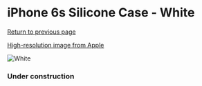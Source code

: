# iPhone 6s Silicone Case - White

[Return to previous page](/iphone_6)

[High-resolution image from Apple](https://store.storeimages.cdn-apple.com/8756/as-images.apple.com/is/MKY12?wid=4500&hei=4500&fmt=png)

<div style="width: 384px"><img src="/everyphone/MKY12.png" alt="White"></div>

### Under construction
